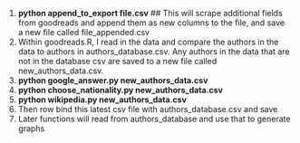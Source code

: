 1. **python append_to_export file.csv** ## This will scrape additional fields from goodreads and append them as new columns to the file, and save a new file called file_appended.csv
2. Within goodreads.R, I read in the data and compare the authors in the data to authors in authors_database.csv. Any authors in the data that are not in the database csv are saved to a new file called new_authors_data.csv.
3. **python google_answer.py new_authors_data.csv**
4. **python choose_nationality.py new_authors_data.csv**
5. **python wikipedia.py new_authors_data.csv**
6. Then row bind this latest csv file with authors_database.csv and save
7. Later functions will read from authors_database and use that to generate graphs